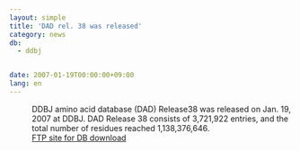 ```yaml
---
layout: simple
title: 'DAD rel. 38 was released'
category: news
db:
  - ddbj


date: 2007-01-19T00:00:00+09:00
lang: en
---
```


<dd>DDBJ amino acid database (DAD) Release38 was released on Jan. 19, 2007 at DDBJ. DAD Release 38 consists of 3,721,922 entries, and the total number of residues reached 1,138,376,646.
<dd><a href="/services/index-e.html ">FTP site for DB download</a></dd>
</dd>
